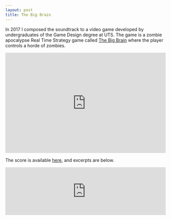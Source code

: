 ```yaml
---
layout: post
title: The Big Brain
---
```


In 2017 I composed the soundtrack to a video game developed by undergraduates of the Game Design degree at UTS. The game is a zombie apocalypse Real Time Strategy game called [The Big Brain](http://www.gamesstudio.org/games/big-brain) where the player controls a horde of zombies.

<iframe width="100%" height="315" src="https://www.youtube.com/embed/F_WDLDUQiMQ" frameborder="0" allow="autoplay; encrypted-media" allowfullscreen></iframe>

The score is available [here](/images/TheBigBrain.pdf), and excerpts are below.

<iframe width="100%" height="150" scrolling="no" frameborder="no" src="https://w.soundcloud.com/player/?url=https%3A//api.soundcloud.com/playlists/437841609&amp;color=%23ff5500&amp;auto_play=false&amp;hide_related=false&amp;show_comments=true&amp;show_user=true&amp;show_reposts=false&amp;show_teaser=true&amp;visual=true"></iframe>
